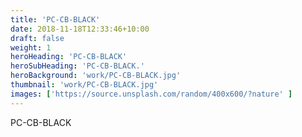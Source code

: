 ```yaml
---
title: 'PC-CB-BLACK'
date: 2018-11-18T12:33:46+10:00
draft: false
weight: 1
heroHeading: 'PC-CB-BLACK'
heroSubHeading: 'PC-CB-BLACK.'
heroBackground: 'work/PC-CB-BLACK.jpg'
thumbnail: 'work/PC-CB-BLACK.jpg'
images: ['https://source.unsplash.com/random/400x600/?nature' ]
---
```


PC-CB-BLACK
